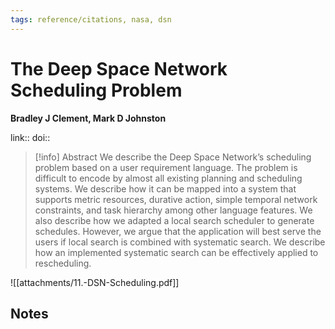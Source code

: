 ```yaml
---
tags: reference/citations, nasa, dsn
---
```

# The Deep Space Network Scheduling Problem

**Bradley J Clement, Mark D Johnston**


link:: 
doi:: 

> [!info] Abstract
> We describe the Deep Space Network’s scheduling problem based on a user requirement language. The problem is difficult to encode by almost all existing planning and scheduling systems. We describe how it can be mapped into a system that supports metric resources, durative action, simple temporal network constraints, and task hierarchy among other language features. We also describe how we adapted a local search scheduler to generate schedules. However, we argue that the application will best serve the users if local search is combined with systematic search. We describe how an implemented systematic search can be effectively applied to rescheduling.


![[attachments/11.-DSN-Scheduling.pdf]]
## Notes

